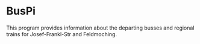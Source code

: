# BusPi
This program provides information about the departing busses and regional trains for Josef-Frankl-Str and Feldmoching.
